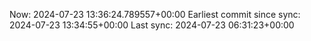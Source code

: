 Now: 2024-07-23 13:36:24.789557+00:00 Earliest commit since sync: 2024-07-23 13:34:55+00:00 Last sync: 2024-07-23 06:31:23+00:00
